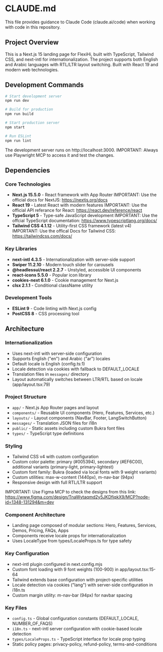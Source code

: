 # CLAUDE.md

This file provides guidance to Claude Code (claude.ai/code) when working with code in this repository.

## Project Overview

This is a Next.js 15 landing page for FlexiHi, built with TypeScript, Tailwind CSS, and next-intl for internationalization. The project supports both English and Arabic languages with RTL/LTR layout switching. Built with React 19 and modern web technologies.

## Development Commands

```bash
# Start development server
npm run dev

# Build for production
npm run build

# Start production server
npm start

# Run ESLint
npm run lint
```

The development server runs on http://localhost:3000.
IMPORTANT: Always use Playwright MCP to access it and test the changes.

## Dependencies

### Core Technologies

- **Next.js 15.5.0** - React framework with App Router
  IMPORTANT: Use the official docs for NextJS: https://nextjs.org/docs
- **React 19** - Latest React with modern features
  IMPORTANT: Use the official API referance for React: https://react.dev/reference/react
- **TypeScript 5** - Type-safe JavaScript development
  IMPORTANT: Use the offcial TypeScript documentation: https://www.typescriptlang.org/docs/
- **Tailwind CSS 4.1.12** - Utility-first CSS framework (latest v4)
  IMPORTANT: Use the offical Docs for Tailwind CSS: https://tailwindcss.com/docs/

### Key Libraries

- **next-intl 4.3.5** - Internationalization with server-side support
- **Swiper 11.2.10** - Modern touch slider for carousels
- **@headlessui/react 2.2.7** - Unstyled, accessible UI components
- **react-icons 5.5.0** - Popular icon library
- **cookies-next 6.1.0** - Cookie management for Next.js
- **clsx 2.1.1** - Conditional className utility

### Development Tools

- **ESLint 9** - Code linting with Next.js config
- **PostCSS 8** - CSS processing tool

## Architecture

### Internationalization

- Uses next-intl with server-side configuration
- Supports English ("en") and Arabic ("ar") locales
- Default locale is English (config.ts:1)
- Locale detection via cookies with fallback to DEFAULT_LOCALE
- Translation files in `messages/` directory
- Layout automatically switches between LTR/RTL based on locale (app/layout.tsx:79)

### Project Structure

- `app/` - Next.js App Router pages and layout
- `components/` - Reusable UI components (Hero, Features, Services, etc.)
- `layouts/` - Layout components (NavBar, Footer, LangSwitchButton)
- `messages/` - Translation JSON files for i18n
- `public/` - Static assets including custom Bukra font files
- `types/` - TypeScript type definitions

### Styling

- Tailwind CSS v4 with custom configuration
- Custom color palette: primary (#005394), secondary (#EF6C00), additional variants (primary-light, primary-lightest)
- Custom font family: Bukra (loaded via local fonts with 9 weight variants)
- Custom utilities: max-w-content (1440px), m-nav-bar (94px)
- Responsive design with full RTL/LTR support

IMPORTANT: Use Figma MCP to check the designs from this link: https://www.figma.com/design/TnaWytaqmd2y5JKDfjqkX9/MCP?node-id=1348-131294&m=dev

### Component Architecture

- Landing page composed of modular sections: Hero, Features, Services, Demos, Pricing, FAQs, Apps
- Components receive locale props for internationalization
- Uses LocaleType from types/LocaleProps.ts for type safety

### Key Configuration

- next-intl plugin configured in next.config.mjs
- Custom font loading with 9 font weights (100-900) in app/layout.tsx:15-64
- Tailwind extends base configuration with project-specific utilities
- Locale detection via cookies ("lang") with server-side configuration in i18n.ts
- Custom margin utility: m-nav-bar (94px) for navbar spacing

### Key Files

- `config.ts` - Global configuration constants (DEFAULT_LOCALE, NUMBER_OF_FAQS)
- `i18n.ts` - next-intl server configuration with cookie-based locale detection
- `types/LocaleProps.ts` - TypeScript interface for locale prop typing
- Static policy pages: privacy-policy, refund-policy, terms-and-conditions
